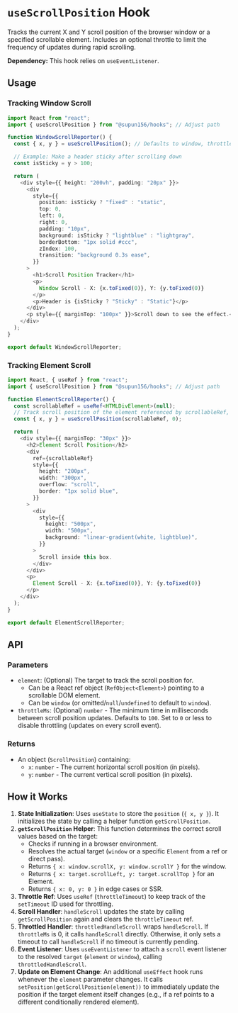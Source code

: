 # `useScrollPosition` Hook

Tracks the current X and Y scroll position of the browser window or a specified scrollable element.
Includes an optional throttle to limit the frequency of updates during rapid scrolling.

**Dependency:** This hook relies on `useEventListener`.

## Usage

### Tracking Window Scroll

```typescript
import React from "react";
import { useScrollPosition } from "@supun156/hooks"; // Adjust path

function WindowScrollReporter() {
  const { x, y } = useScrollPosition(); // Defaults to window, throttle 100ms

  // Example: Make a header sticky after scrolling down
  const isSticky = y > 100;

  return (
    <div style={{ height: "200vh", padding: "20px" }}>
      <div
        style={{
          position: isSticky ? "fixed" : "static",
          top: 0,
          left: 0,
          right: 0,
          padding: "10px",
          background: isSticky ? "lightblue" : "lightgray",
          borderBottom: "1px solid #ccc",
          zIndex: 100,
          transition: "background 0.3s ease",
        }}
      >
        <h1>Scroll Position Tracker</h1>
        <p>
          Window Scroll - X: {x.toFixed(0)}, Y: {y.toFixed(0)}
        </p>
        <p>Header is {isSticky ? "Sticky" : "Static"}</p>
      </div>
      <p style={{ marginTop: "100px" }}>Scroll down to see the effect.</p>
    </div>
  );
}

export default WindowScrollReporter;
```

### Tracking Element Scroll

```typescript
import React, { useRef } from "react";
import { useScrollPosition } from "@supun156/hooks"; // Adjust path

function ElementScrollReporter() {
  const scrollableRef = useRef<HTMLDivElement>(null);
  // Track scroll position of the element referenced by scrollableRef, no throttle
  const { x, y } = useScrollPosition(scrollableRef, 0);

  return (
    <div style={{ marginTop: "30px" }}>
      <h2>Element Scroll Position</h2>
      <div
        ref={scrollableRef}
        style={{
          height: "200px",
          width: "300px",
          overflow: "scroll",
          border: "1px solid blue",
        }}
      >
        <div
          style={{
            height: "500px",
            width: "500px",
            background: "linear-gradient(white, lightblue)",
          }}
        >
          Scroll inside this box.
        </div>
      </div>
      <p>
        Element Scroll - X: {x.toFixed(0)}, Y: {y.toFixed(0)}
      </p>
    </div>
  );
}

export default ElementScrollReporter;
```

## API

### Parameters

- `element`: (Optional) The target to track the scroll position for.
  - Can be a React ref object (`RefObject<Element>`) pointing to a scrollable DOM element.
  - Can be `window` (or omitted/`null`/`undefined` to default to `window`).
- `throttleMs`: (Optional) `number` - The minimum time in milliseconds between scroll position updates. Defaults to `100`. Set to `0` or less to disable throttling (updates on every scroll event).

### Returns

- An object (`ScrollPosition`) containing:
  - `x`: `number` - The current horizontal scroll position (in pixels).
  - `y`: `number` - The current vertical scroll position (in pixels).

## How it Works

1.  **State Initialization**: Uses `useState` to store the `position` (`{ x, y }`). It initializes the state by calling a helper function `getScrollPosition`.
2.  **`getScrollPosition` Helper**: This function determines the correct scroll values based on the target:
    - Checks if running in a browser environment.
    - Resolves the actual target (`window` or a specific `Element` from a ref or direct pass).
    - Returns `{ x: window.scrollX, y: window.scrollY }` for the window.
    - Returns `{ x: target.scrollLeft, y: target.scrollTop }` for an Element.
    - Returns `{ x: 0, y: 0 }` in edge cases or SSR.
3.  **Throttle Ref**: Uses `useRef` (`throttleTimeout`) to keep track of the `setTimeout` ID used for throttling.
4.  **Scroll Handler**: `handleScroll` updates the state by calling `getScrollPosition` again and clears the `throttleTimeout` ref.
5.  **Throttled Handler**: `throttledHandleScroll` wraps `handleScroll`. If `throttleMs` is 0, it calls `handleScroll` directly. Otherwise, it only sets a timeout to call `handleScroll` if no timeout is currently pending.
6.  **Event Listener**: Uses `useEventListener` to attach a `scroll` event listener to the resolved `target` (`element` or `window`), calling `throttledHandleScroll`.
7.  **Update on Element Change**: An additional `useEffect` hook runs whenever the `element` parameter changes. It calls `setPosition(getScrollPosition(element))` to immediately update the position if the target element itself changes (e.g., if a ref points to a different conditionally rendered element).
